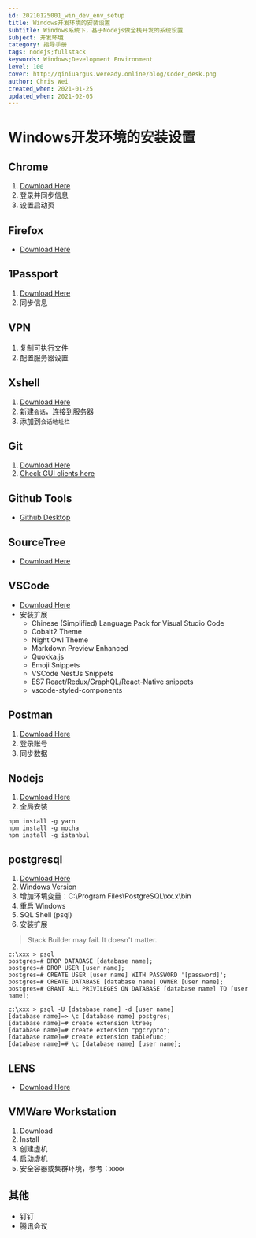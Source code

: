 ```yaml
---
id: 20210125001_win_dev_env_setup
title: Windows开发环境的安装设置
subtitle: Windows系统下，基于Nodejs做全栈开发的系统设置
subject: 开发环境
category: 指导手册
tags: nodejs;fullstack
keywords: Windows;Development Environment
level: 100
cover: http://qiniuargus.weready.online/blog/Coder_desk.png
author: Chris Wei
created_when: 2021-01-25
updated_when: 2021-02-05
---
```


# Windows开发环境的安装设置

## Chrome

1. [Download Here](https://www.google.com/chrome/)
1. 登录并同步信息
1. 设置启动页

## Firefox

- [Download Here](http://www.firefox.com.cn/)

## 1Passport

1. [Download Here](https://1password.com/)
1. 同步信息

## VPN

1. 复制可执行文件
1. 配置服务器设置

## Xshell

1. [Download Here](https://www.netsarang.com/en/xshell/)
1. 新建`会话`，连接到服务器
1. 添加到`会话地址栏`

## Git

1. [Download Here](https://git-scm.com/downloads)
1. [Check GUI clients here](https://git-scm.com/downloads/guis)

## Github Tools

- [Github Desktop](https://desktop.github.com/)

## SourceTree

- [Download Here](https://www.sourcetreeapp.com/)

## VSCode

- [Download Here](https://code.visualstudio.com/)
- 安装扩展
    + Chinese (Simplified) Language Pack for Visual Studio Code
    + Cobalt2 Theme
    + Night Owl Theme
    + Markdown Preview Enhanced
    + Quokka.js
    + Emoji Snippets
    + VSCode NestJs Snippets
    + ES7 React/Redux/GraphQL/React-Native snippets
    + vscode-styled-components

## Postman

1. [Download Here](https://www.postman.com/downloads/)
1. 登录账号
1. 同步数据

## Nodejs

1. [Download Here](https://nodejs.org/en/download/)
1. 全局安装

```
npm install -g yarn
npm install -g mocha
npm install -g istanbul
```

## postgresql

1. [Download Here](https://www.postgresql.org/download/)
1. [Windows Version](https://www.enterprisedb.com/downloads/postgres-postgresql-downloads)
1. 增加环境变量：C:\Program Files\PostgreSQL\xx.x\bin
1. 重启 Windows
1. SQL Shell (psql)
1. 安装扩展

> Stack Builder may fail. It doesn't matter.

```
c:\xxx > psql
postgres=# DROP DATABASE [database name];
postgres=# DROP USER [user name];
postgres=# CREATE USER [user name] WITH PASSWORD '[password]';
postgres=# CREATE DATABASE [database name] OWNER [user name];
postgres=# GRANT ALL PRIVILEGES ON DATABASE [database name] TO [user name];
```

```
c:\xxx > psql -U [database name] -d [user name]
[database name]=> \c [database name] postgres;
[database name]=# create extension ltree;
[database name]=# create extension "pgcrypto";
[database name]=# create extension tablefunc;
[database name]=# \c [database name] [user name];
```

## LENS

- [Download Here](https://github.com/lensapp/lens/releases/download/v3.5.0/Lens-Setup-3.5.0.exe)

## VMWare Workstation

1. Download
1. Install
1. 创建虚机
1. 启动虚机
1. 安全容器或集群环境，参考：xxxx

## 其他

- 钉钉
- 腾讯会议
